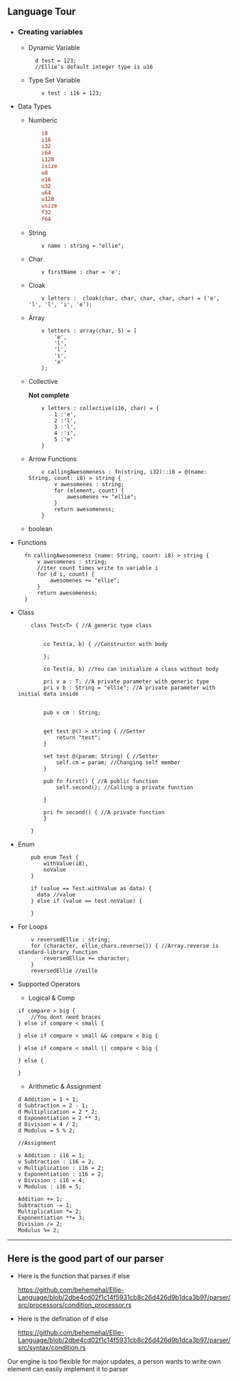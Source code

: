 ## Language Tour

* ### Creating variables 
  * Dynamic Variable 
    ```ellie
      d test = 123;
      //Ellie's default integer type is u16
    ```
  * Type Set Variable
    ```ellie
        v test : i16 = 123;
    ```
* Data Types

    - Numberic
        ```rust
            i8
            i16
            i32
            i64
            i128
            isize
            u8
            u16
            u32
            u64
            u128
            usize
            f32
            f64
        ```
    - String
        ```ellie
            v name : string = "ellie";
        ```
    - Char
        ```ellie
            v firstName : char = 'e';
        ```
    - Cloak
        ```ellie
            v letters :  cloak(char, char, char, char, char) = ('e', 'l', 'l', 'i', 'e');
        ```
    - Array
        ```ellie
            v letters : array(char, 5) = [
                'e',
                'l',
                'l',
                'i',
                'e'
            ];
        ```
    - Collective
        
        **Not complete**
        ```ellie
            v letters : collective(i16, char) = {
                1 :'e',
                2 :'l',
                3 :'l',
                4 :'i',
                5 :'e'
            }
        ```
    - Arrow Functions
        ```ellie
            v callingAwesomeness : fn(string, i32)::i8 = @(name: String, count: i8) > string {
                v awesomenes : string;
                for (element, count) {
                    awesomenes += "ellie";
                }
                return awesomeness;
            }
        ```
    - boolean
* Functions
  ```ellie
    fn callingAwesomeness (name: String, count: i8) > string {
        v awesomenes : string;
        //iter count times write to variable i
        for (d i, count) {
            awesomenes += "ellie";
        }
        return awesomeness;
    }

  ```
* Class
    ```ellie
        class Test<T> { //A generic type class


            co Test(a, b) { //Constructor with body

            };

            co Test(a, b) //You can initialize a class without body

            pri v a : T; //A private parameter with generic type
            pri v b : String = "ellie"; //A private parameter with initial data inside

            
            pub v cm : String;


            get test @() > string { //Getter
                return "test";
            }

            set test @(param: String) { //Setter
                self.cm = param; //Changing self member
            }

            pub fn first() { //A public function
                self.second(); //Calling a private function

            }

            pri fn second() { //A private function
            }

        }
    ```
* Enum
    ```ellie
        pub enum Test {
            withValue(i8),
            noValue
        }

        if (value == Test.withValue as data) {
          data //value
        } else if (value == test.noValue) {
          
        }
    ```
* For Loops
    ```ellie
        v reversedEllie : string;
        for (character, ellie_chars.reverse()) { //Array.reverse is standard-library function
            reversedEllie += character;
        }
        reversedEllie //eille
    ```
* Supported Operators
    * Logical & Comp
    ```ellie
    if compare > big {
        //You dont need braces
    } else if compare < small {

    } else if compare < small && compare < big {

    } else if compare < small || compare < big {
    
    } else {

    }
    ```
    * Arithmetic & Assignment
    ```ellie
    d Addition = 1 + 1;
    d Subtraction = 2 - 1;
    d Multiplication = 2 * 2;
    d Exponentiation = 2 ** 3;
    d Division = 4 / 2;
    d Modulus = 5 % 2;

    //Assignment

    v Addition : i16 = 1;
    v Subtraction : i16 = 2;
    v Multiplication : i16 = 2;
    v Exponentiation : i16 = 2;
    v Division : i16 = 4;
    v Modulus : i16 = 5;

    Addition += 1;
    Subtraction -= 1;
    Multiplication *= 2;
    Exponentiation **= 3;
    Division /= 2;
    Modulus %= 2;
  ```


---
##   Here is the good part of our parser
  - Here is the function that parses if else

    https://github.com/behemehal/Ellie-Language/blob/2dbe4cd02f1c14f5931cb8c26d426d9b1dca3b97/parser/src/processors/condition_processor.rs

  - Here is the defination of if else

    https://github.com/behemehal/Ellie-Language/blob/2dbe4cd02f1c14f5931cb8c26d426d9b1dca3b97/parser/src/syntax/condition.rs

Our engine is too flexible for major updates, a person wants to write own element can easily implement it to parser
